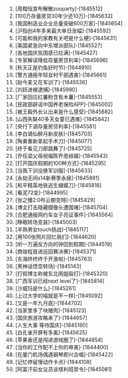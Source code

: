
1. [周楷恒宣布解散zooparty]-[1845512]
1. [100万存量房贷30年少还10万]-[1845632]
1. [我国制造业企业总量突破600万家]-[1845654]
1. [沪指创4年多来最大单日涨幅]-[1845592]
1. [可能和我的家教有关吧是什么梗]-[1845631]
1. [美国紧急向中东增派部队]-[1845527]
1. [各地国庆氛围感已拉满]-[1845427]
1. [专家解读降低存量房贷利率]-[1845696]
1. [秋天正是钓鱼好时节]-[1844910]
1. [警方通报年轻女村干部遇害]-[1845661]
1. [赵今麦又在军训了]-[1845536]
1. [刘跃进被逮捕]-[1845990]
1. [厂家回应红薯粉含有木薯]-[1845553]
1. [民政部辟谣中国养老保险APP]-[1845002]
1. [被王毅外长认出来是什么感受]-[1845682]
1. [山西失联40多天女童已遇难]-[1845842]
1. [央行下调存量房贷利率]-[1845581]
1. [李白谪仙醉月新皮肤]-[1845703]
1. [陶勇重新拿起手术刀]-[1845077]
1. [终于看见刀郎跳舞了]-[1845725]
1. [乔任梁父母祝福陈乔恩结婚]-[1845543]
1. [打开国庆假期的100种方式]-[1845295]
1. [当我下训没换军训服]-[1845633]
1. [永劫无间s14新赛季永昼]-[1845891]
1. [和平精英地铁逃生蝴蝶刀]-[1845818]
1. [看泥72变]-[1844995]
1. [张之臻2:0布云朝克特]-[1845429]
1. [博主打击隐藏摄像头遭围堵]-[1845704]
1. [合肥通报网约车女子亮证事件]-[1845564]
1. [睁眼转场变装]-[1845003]
1. [半熟男女touch挑战]-[1845117]
1. [用100张照片回忆我们]-[1844620]
1. [听一万遍反方向的钟回到假期]-[1844519]
1. [商竣程首进巡回赛决赛]-[1845371]
1. [东海终终终于开渔啦]-[1845763]
1. [黑神话悟空转场]-[1845143]
1. [打假博主称被东北雨姐殴打]-[1845320]
1. [广西军训已经next level了]-[1845814]
1. [沙威玛是什么]-[1845261]
1. [上过大学的喵就是不一样]-[1845092]
1. [又是一年九月底]-[1844702]
1. [当家里多了块猪肉]-[1845123]
1. [国庆旅游攻略来了]-[1844657]
1. [人生大事 等待国庆]-[1845160]
1. [白孔雀开屏有多美]-[1845625]
1. [苹果香还是闯进游戏圈了]-[1844854]
1. [当你的工作配不上你的审美]-[1844400]
1. [在厦门机场偶遇钢琴即兴合唱]-[1845422]
1. [记忆停留慢动作卡点]-[1844108]
1. [阿富汗前女议员谈塔利班禁令]-[1845081]